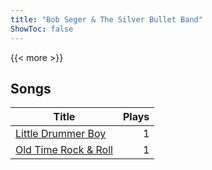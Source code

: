 ```yaml
---
title: "Bob Seger & The Silver Bullet Band"
ShowToc: false
---
```


{{< more >}}

## Songs
Title | Plays 
----- | -----: 
[Little Drummer Boy](/songs/little-drummer-boy) | 1
[Old Time Rock & Roll](/songs/old-time-rock-roll) | 1

